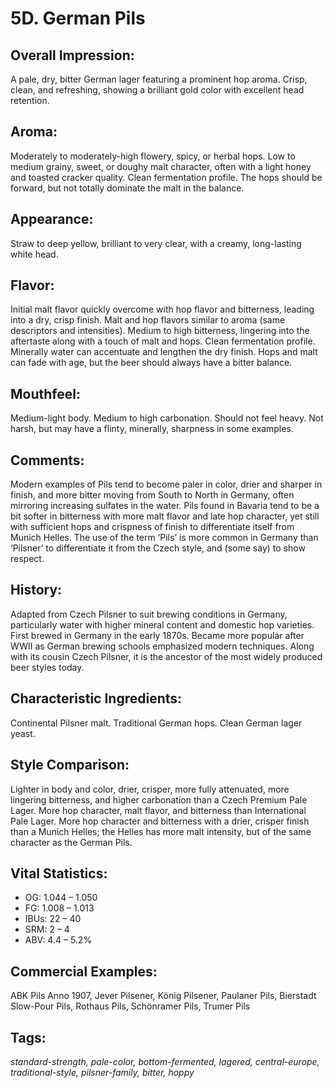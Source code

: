 # 5D. German Pils

## Overall Impression: 

A pale, dry, bitter German lager featuring a prominent hop aroma. Crisp, clean, and refreshing, showing a brilliant gold color with excellent head retention.

## Aroma: 

Moderately to moderately-high flowery, spicy, or herbal hops. Low to medium grainy, sweet, or doughy malt character, often with a light honey and toasted cracker quality. Clean fermentation profile. The hops should be forward, but not totally dominate the malt in the balance.

## Appearance: 

Straw to deep yellow, brilliant to very clear, with a creamy, long-lasting white head.

## Flavor: 

Initial malt flavor quickly overcome with hop flavor and bitterness, leading into a dry, crisp finish. Malt and hop flavors similar to aroma (same descriptors and intensities). Medium to high bitterness, lingering into the aftertaste along with a touch of malt and hops. Clean fermentation profile. Minerally water can accentuate and lengthen the dry finish. Hops and malt can fade with age, but the beer should always have a bitter balance.

## Mouthfeel: 

Medium-light body. Medium to high carbonation. Should not feel heavy. Not harsh, but may have a flinty, minerally, sharpness in some examples.

## Comments: 

Modern examples of Pils tend to become paler in color, drier and sharper in finish, and more bitter moving from South to North in Germany, often mirroring increasing sulfates in the water. Pils found in Bavaria tend to be a bit softer in bitterness with more malt flavor and late hop character, yet still with sufficient hops and crispness of finish to differentiate itself from Munich Helles. The use of the term ‘Pils’ is more common in Germany than ‘Pilsner’ to differentiate it from the Czech style, and (some say) to show respect.

## History: 

Adapted from Czech Pilsner to suit brewing conditions in Germany, particularly water with higher mineral content and domestic hop varieties. First brewed in Germany in the early 1870s. Became more popular after WWII as German brewing schools emphasized modern techniques. Along with its cousin Czech Pilsner, it is the ancestor of the most widely produced beer styles today.

## Characteristic Ingredients: 

Continental Pilsner malt. Traditional German hops. Clean German lager yeast.

## Style Comparison: 

Lighter in body and color, drier, crisper, more fully attenuated, more lingering bitterness, and higher carbonation than a Czech Premium Pale Lager. More hop character, malt flavor, and bitterness than International Pale Lager. More hop character and bitterness with a drier, crisper finish than a Munich Helles; the Helles has more malt intensity, but of the same character as the German Pils.

## Vital Statistics:	

- OG:	1.044 – 1.050
- FG:	1.008 – 1.013
- IBUs:	22 – 40	
- SRM:	2 – 4	
- ABV:	4.4 – 5.2%

## Commercial Examples: 

ABK Pils Anno 1907, Jever Pilsener, König Pilsener, Paulaner Pils, Bierstadt Slow-Pour Pils, Rothaus Pils, Schönramer Pils, Trumer Pils

## Tags: 

_standard-strength, pale-color, bottom-fermented, lagered, central-europe, traditional-style, pilsner-family, bitter, hoppy_
